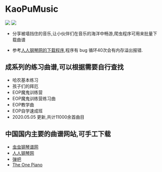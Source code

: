 # KaoPuMusic  
![](https://github.com/whyyygh/KaoPuMusic/blob/master/image/01.jpg) ![](https://github.com/whyyygh/KaoPuMusic/blob/master/image/02.jpg)

* 分享被墙挡住的音乐,让小伙伴们在音乐的海洋中畅游,爬虫程序可用来批量下载曲谱

* 参考[人人钢琴网的下载程序](https://github.com/VShawn/ScoreCrawler),程序有 bug 循环40次会有内存溢出报错.

## 成系列的练习曲谱,可以根据需要自行查找
* 哈农基本练习
* 孩子们的拜厄
* EOP魔鬼训练营
* EOP魔鬼训练营练习曲
* EOP教学曲
* EOP自学速成班
* 2020.05.05 更新,共计11000余首曲目

## 中国国内主要的曲谱网站,可手工下载
* [虫虫钢琴谱网](http://www.gangqinpu.com/) 
* [人人钢琴网](https://www.everyonepiano.cn/home)
* [弹吧](http://www.tan8.com/)
* [The One Piano](http://edu.1tai.com/)


